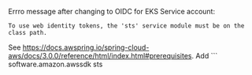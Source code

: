 Errro message after changing to OIDC for EKS Service account:
```
To use web identity tokens, the 'sts' service module must be on the class path.
```


See https://docs.awspring.io/spring-cloud-aws/docs/3.0.0/reference/html/index.html#prerequisites. Add ```
<dependency>
    <groupId>software.amazon.awssdk</groupId>
    <artifactId>sts</artifactId>
</dependency>
```
